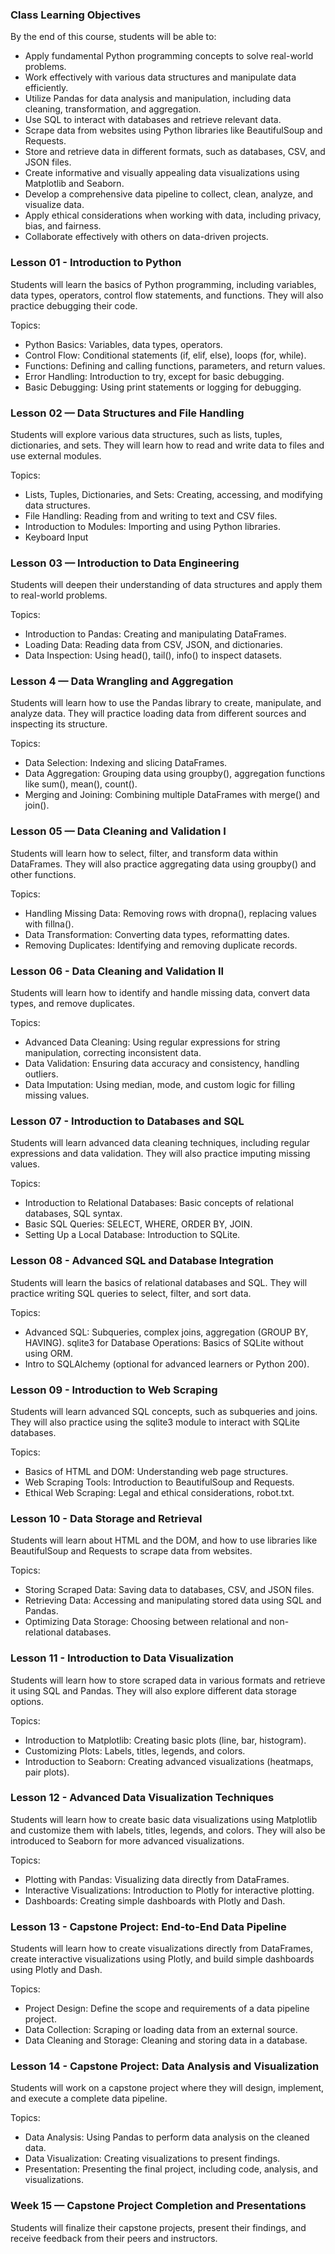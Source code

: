 ### Class Learning Objectives

By the end of this course, students will be able to:
 - Apply fundamental Python programming concepts to solve real-world problems.
 - Work effectively with various data structures and manipulate data efficiently.
 - Utilize Pandas for data analysis and manipulation, including data cleaning, transformation, and aggregation.
 - Use SQL to interact with databases and retrieve relevant data.
 - Scrape data from websites using Python libraries like BeautifulSoup and Requests.
 - Store and retrieve data in different formats, such as databases, CSV, and JSON files.
 - Create informative and visually appealing data visualizations using Matplotlib and Seaborn.
 - Develop a comprehensive data pipeline to collect, clean, analyze, and visualize data.
 - Apply ethical considerations when working with data, including privacy, bias, and fairness.
 - Collaborate effectively with others on data-driven projects.

### Lesson 01 - Introduction to Python

Students will learn the basics of Python programming, including variables, data types, operators, control flow statements, and functions. They will also practice debugging their code.

Topics:
 - Python Basics: Variables, data types, operators.
 - Control Flow: Conditional statements (if, elif, else), loops (for, while).
 - Functions: Defining and calling functions, parameters, and return values.
 - Error Handling: Introduction to try, except for basic debugging.
 - Basic Debugging: Using print statements or logging for debugging.

### Lesson 02 — Data Structures and File Handling

Students will explore various data structures, such as lists, tuples, dictionaries, and sets. They will learn how to read and write data to files and use external modules.

Topics: 
 - Lists, Tuples, Dictionaries, and Sets: Creating, accessing, and modifying data structures.
 - File Handling: Reading from and writing to text and CSV files.
 - Introduction to Modules: Importing and using Python libraries.
 - Keyboard Input

### Lesson 03 — Introduction to Data Engineering

Students will deepen their understanding of data structures and apply them to real-world problems.

Topics:
- Introduction to Pandas: Creating and manipulating DataFrames.
- Loading Data: Reading data from CSV, JSON, and dictionaries.
- Data Inspection: Using head(), tail(), info() to inspect datasets.

### Lesson 4 — Data Wrangling and Aggregation

Students will learn how to use the Pandas library to create, manipulate, and analyze data. They will practice loading data from different sources and inspecting its structure.

Topics:
- Data Selection: Indexing and slicing DataFrames.
- Data Aggregation: Grouping data using groupby(), aggregation functions like sum(), mean(), count().
- Merging and Joining: Combining multiple DataFrames with merge() and join().

### Lesson 05 — Data Cleaning and Validation I

Students will learn how to select, filter, and transform data within DataFrames. They will also practice aggregating data using groupby() and other functions.

Topics:
- Handling Missing Data: Removing rows with dropna(), replacing values with fillna().
- Data Transformation: Converting data types, reformatting dates.
- Removing Duplicates: Identifying and removing duplicate records.

### Lesson 06 - Data Cleaning and Validation II

Students will learn how to identify and handle missing data, convert data types, and remove duplicates.

Topics:
- Advanced Data Cleaning: Using regular expressions for string manipulation, correcting inconsistent data.
- Data Validation: Ensuring data accuracy and consistency, handling outliers.
- Data Imputation: Using median, mode, and custom logic for filling missing values.

### Lesson 07 - Introduction to Databases and SQL

Students will learn advanced data cleaning techniques, including regular expressions and data validation. They will also practice imputing missing values.

Topics:
- Introduction to Relational Databases: Basic concepts of relational databases, SQL syntax.
- Basic SQL Queries: SELECT, WHERE, ORDER BY, JOIN.
- Setting Up a Local Database: Introduction to SQLite.

### Lesson 08 - Advanced SQL and Database Integration

Students will learn the basics of relational databases and SQL. They will practice writing SQL queries to select, filter, and sort data.

Topics:
- Advanced SQL: Subqueries, complex joins, aggregation (GROUP BY, HAVING).
sqlite3 for Database Operations: Basics of SQLite without using ORM.
- Intro to SQLAlchemy (optional for advanced learners or Python 200).

### Lesson 09 - Introduction to Web Scraping

Students will learn advanced SQL concepts, such as subqueries and joins. They will also practice using the sqlite3 module to interact with SQLite databases.

Topics:
- Basics of HTML and DOM: Understanding web page structures.
- Web Scraping Tools: Introduction to BeautifulSoup and Requests.
- Ethical Web Scraping: Legal and ethical considerations, robot.txt.

### Lesson 10 - Data Storage and Retrieval

Students will learn about HTML and the DOM, and how to use libraries like BeautifulSoup and Requests to scrape data from websites.

Topics:
- Storing Scraped Data: Saving data to databases, CSV, and JSON files.
- Retrieving Data: Accessing and manipulating stored data using SQL and Pandas.
- Optimizing Data Storage: Choosing between relational and non-relational databases.

### Lesson 11 - Introduction to Data Visualization

Students will learn how to store scraped data in various formats and retrieve it using SQL and Pandas. They will also explore different data storage options.

Topics:
- Introduction to Matplotlib: Creating basic plots (line, bar, histogram).
- Customizing Plots: Labels, titles, legends, and colors.
- Introduction to Seaborn: Creating advanced visualizations (heatmaps, pair plots).

### Lesson 12 -  Advanced Data Visualization Techniques

Students will learn how to create basic data visualizations using Matplotlib and customize them with labels, titles, legends, and colors. They will also be introduced to Seaborn for more advanced visualizations.

Topics:
- Plotting with Pandas: Visualizing data directly from DataFrames.
- Interactive Visualizations: Introduction to Plotly for interactive plotting.
- Dashboards: Creating simple dashboards with Plotly and Dash.

### Lesson 13 - Capstone Project: End-to-End Data Pipeline

Students will learn how to create visualizations directly from DataFrames, create interactive visualizations using Plotly, and build simple dashboards using Plotly and Dash.

Topics:
- Project Design: Define the scope and requirements of a data pipeline project.
- Data Collection: Scraping or loading data from an external source.
- Data Cleaning and Storage: Cleaning and storing data in a database.

### Lesson 14 - Capstone Project: Data Analysis and Visualization

Students will work on a capstone project where they will design, implement, and execute a complete data pipeline.

Topics:
- Data Analysis: Using Pandas to perform data analysis on the cleaned data.
- Data Visualization: Creating visualizations to present findings.
- Presentation: Presenting the final project, including code, analysis, and visualizations.

### Week 15 — Capstone Project Completion and Presentations

Students will finalize their capstone projects, present their findings, and receive feedback from their peers and instructors.

